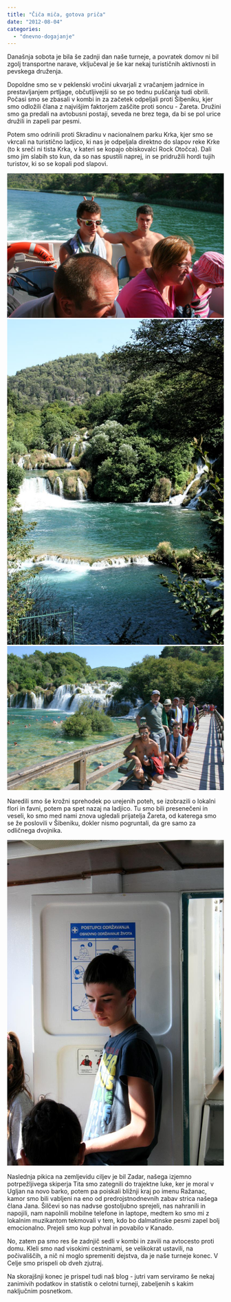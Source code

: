 ```yaml
---
title: "Čiča miča, gotova priča"
date: "2012-08-04"
categories:
  - "dnevno-dogajanje"
---
```


Današnja sobota je bila še zadnji dan naše turneje, a povratek domov ni bil zgolj transportne narave, vključeval je še kar nekaj turističnih aktivnosti in pevskega druženja.

Dopoldne smo se v peklenski vročini ukvarjali z vračanjem jadrnice in prestavljanjem prtljage, občutljivejši so se po tednu puščanja tudi obrili. Počasi smo se zbasali v kombi in za začetek odpeljali proti Šibeniku, kjer smo odložili člana z najvišjim faktorjem zaščite proti soncu - Žareta. Družini smo ga predali na avtobusni postaji, seveda ne brez tega, da bi se pol urice družili in zapeli par pesmi.

Potem smo odrinili proti Skradinu v nacionalnem parku Krka, kjer smo se vkrcali na turistično ladjico, ki nas je odpeljala direktno do slapov reke Krke (to k sreči ni tista Krka, v kateri se kopajo obiskovalci Rock Otočca). Dali smo jim slabih sto kun, da so nas spustili naprej, in se pridružili hordi tujih turistov, ki so se kopali pod slapovi.

[![](/images/balkan/img_6959.jpg)](/images/balkan/img_6959.jpg)
[![](/images/balkan/img_6955.jpg)](/images/balkan/img_6955.jpg)
[![](/images/balkan/img_6954.jpg)](/images/balkan/img_6954.jpg)


Naredili smo še krožni sprehodek po urejenih poteh, se izobrazili o lokalni flori in favni, potem pa spet nazaj na ladjico. Tu smo bili presenečeni in veseli, ko smo med nami znova ugledali prijatelja Žareta, od katerega smo se že poslovili v Šibeniku, dokler nismo pogruntali, da gre samo za odličnega dvojnika.

[![](/images/balkan/img_6962.jpg)](/images/balkan/img_6962.jpg)

Naslednja pikica na zemljevidu ciljev je bil Zadar, našega izjemno potrpežljivega skiperja Tita smo zategnili do trajektne luke, ker je moral v Ugljan na novo barko, potem pa poiskali bližnji kraj po imenu Ražanac, kamor smo bili vabljeni na eno od predrojstnodnevnih zabav strica našega člana Jana. Šilčevi so nas nadvse gostoljubno sprejeli, nas nahranili in napojili, nam napolnili mobilne telefone in laptope, medtem ko smo mi z lokalnim muzikantom tekmovali v tem, kdo bo dalmatinske pesmi zapel bolj emocionalno. Prejeli smo kup pohval in povabilo v Kanado.

No, zatem pa smo res še zadnjič sedli v kombi in zavili na avtocesto proti domu. Kleli smo nad visokimi cestninami, se velikokrat ustavili, na počivališčih, a nič ni moglo spremeniti dejstva, da je naše turneje konec. V Celje smo prispeli ob dveh zjutraj.

Na skorajšnji konec je prispel tudi naš blog - jutri vam serviramo še nekaj zanimivih podatkov in statistik o celotni turneji, zabeljenih s kakim naključnim posnetkom.
